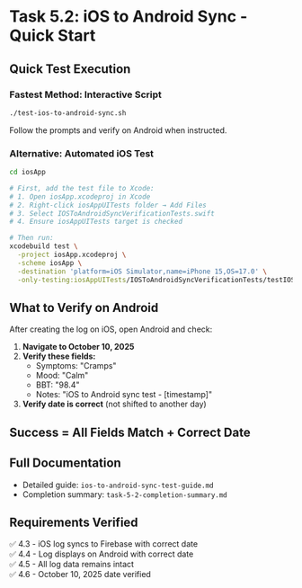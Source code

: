 # Task 5.2: iOS to Android Sync - Quick Start

## Quick Test Execution

### Fastest Method: Interactive Script
```bash
./test-ios-to-android-sync.sh
```
Follow the prompts and verify on Android when instructed.

### Alternative: Automated iOS Test
```bash
cd iosApp

# First, add the test file to Xcode:
# 1. Open iosApp.xcodeproj in Xcode
# 2. Right-click iosAppUITests folder → Add Files
# 3. Select IOSToAndroidSyncVerificationTests.swift
# 4. Ensure iosAppUITests target is checked

# Then run:
xcodebuild test \
  -project iosApp.xcodeproj \
  -scheme iosApp \
  -destination 'platform=iOS Simulator,name=iPhone 15,OS=17.0' \
  -only-testing:iosAppUITests/IOSToAndroidSyncVerificationTests/testIOSToAndroidSync
```

## What to Verify on Android

After creating the log on iOS, open Android and check:

1. **Navigate to October 10, 2025**
2. **Verify these fields:**
   - Symptoms: "Cramps"
   - Mood: "Calm"
   - BBT: "98.4"
   - Notes: "iOS to Android sync test - [timestamp]"
3. **Verify date is correct** (not shifted to another day)

## Success = All Fields Match + Correct Date

## Full Documentation
- Detailed guide: `ios-to-android-sync-test-guide.md`
- Completion summary: `task-5-2-completion-summary.md`

## Requirements Verified
✅ 4.3 - iOS log syncs to Firebase with correct date  
✅ 4.4 - Log displays on Android with correct date  
✅ 4.5 - All log data remains intact  
✅ 4.6 - October 10, 2025 date verified  
